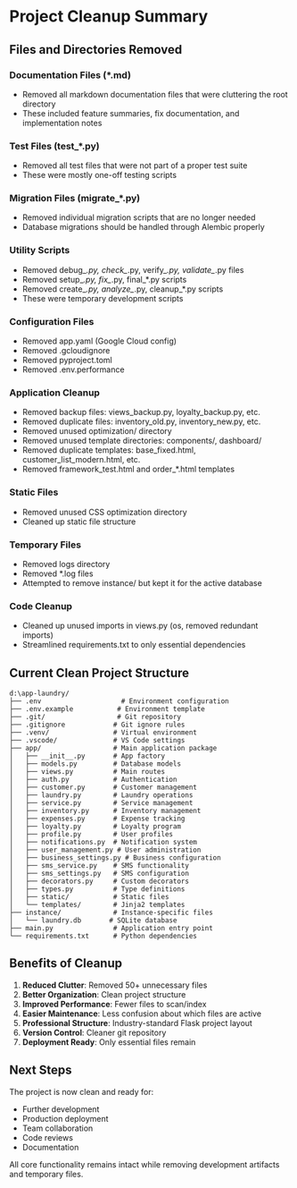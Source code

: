 # Project Cleanup Summary

## Files and Directories Removed

### Documentation Files (*.md)
- Removed all markdown documentation files that were cluttering the root directory
- These included feature summaries, fix documentation, and implementation notes

### Test Files (test_*.py)  
- Removed all test files that were not part of a proper test suite
- These were mostly one-off testing scripts

### Migration Files (migrate_*.py)
- Removed individual migration scripts that are no longer needed
- Database migrations should be handled through Alembic properly

### Utility Scripts
- Removed debug_*.py, check_*.py, verify_*.py, validate_*.py files
- Removed setup_*.py, fix_*.py, final_*.py scripts
- Removed create_*.py, analyze_*.py, cleanup_*.py scripts
- These were temporary development scripts

### Configuration Files
- Removed app.yaml (Google Cloud config)
- Removed .gcloudignore
- Removed pyproject.toml  
- Removed .env.performance

### Application Cleanup
- Removed backup files: views_backup.py, loyalty_backup.py, etc.
- Removed duplicate files: inventory_old.py, inventory_new.py, etc.
- Removed unused optimization/ directory
- Removed unused template directories: components/, dashboard/
- Removed duplicate templates: base_fixed.html, customer_list_modern.html, etc.
- Removed framework_test.html and order_*.html templates

### Static Files
- Removed unused CSS optimization directory
- Cleaned up static file structure

### Temporary Files
- Removed logs directory
- Removed *.log files
- Attempted to remove instance/ but kept it for the active database

### Code Cleanup
- Cleaned up unused imports in views.py (os, removed redundant imports)
- Streamlined requirements.txt to only essential dependencies

## Current Clean Project Structure

```
d:\app-laundry/
├── .env                    # Environment configuration
├── .env.example           # Environment template
├── .git/                  # Git repository
├── .gitignore            # Git ignore rules
├── .venv/                # Virtual environment
├── .vscode/              # VS Code settings
├── app/                  # Main application package
│   ├── __init__.py       # App factory
│   ├── models.py         # Database models
│   ├── views.py          # Main routes
│   ├── auth.py           # Authentication
│   ├── customer.py       # Customer management
│   ├── laundry.py        # Laundry operations
│   ├── service.py        # Service management
│   ├── inventory.py      # Inventory management
│   ├── expenses.py       # Expense tracking
│   ├── loyalty.py        # Loyalty program
│   ├── profile.py        # User profiles
│   ├── notifications.py  # Notification system
│   ├── user_management.py # User administration
│   ├── business_settings.py # Business configuration
│   ├── sms_service.py    # SMS functionality
│   ├── sms_settings.py   # SMS configuration
│   ├── decorators.py     # Custom decorators
│   ├── types.py          # Type definitions
│   ├── static/           # Static files
│   └── templates/        # Jinja2 templates
├── instance/             # Instance-specific files
│   └── laundry.db       # SQLite database
├── main.py               # Application entry point
└── requirements.txt      # Python dependencies
```

## Benefits of Cleanup

1. **Reduced Clutter**: Removed 50+ unnecessary files
2. **Better Organization**: Clean project structure
3. **Improved Performance**: Fewer files to scan/index
4. **Easier Maintenance**: Less confusion about which files are active
5. **Professional Structure**: Industry-standard Flask project layout
6. **Version Control**: Cleaner git repository
7. **Deployment Ready**: Only essential files remain

## Next Steps

The project is now clean and ready for:
- Further development
- Production deployment  
- Team collaboration
- Code reviews
- Documentation

All core functionality remains intact while removing development artifacts and temporary files.
